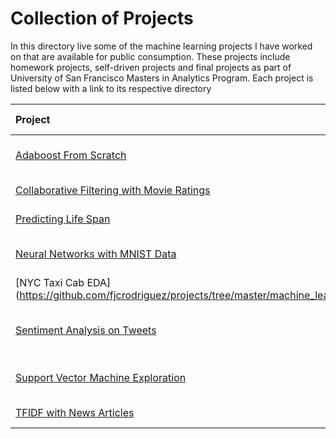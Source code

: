 # Collection of Projects
In this directory live some of the machine learning projects I have worked on
that are available for public consumption. These projects include homework
projects, self-driven projects and final projects as part of University of San
Francisco Masters in Analytics Program. Each project is listed below with a link
to its respective directory


| Project     | Algorithms Used   |
| :------------- | :------------- |
| [Adaboost From Scratch](https://github.com/fjcrodriguez/projects/tree/master/machine_learning/adaboost)| Adaboost, Decision Trees |
| [Collaborative Filtering with Movie Ratings](https://github.com/fjcrodriguez/projects/tree/master/machine_learning/collaborative_filtering)| Collaborative Filtering |
| [Predicting Life Span](https://github.com/fjcrodriguez/projects/tree/master/machine_learning/life_span)| Decision Trees |
| [Neural Networks with MNIST Data](https://github.com/fjcrodriguez/projects/tree/master/machine_learning/neural_nets)| Neural Networks (Keras) |
| [NYC Taxi Cab EDA] (https://github.com/fjcrodriguez/projects/tree/master/machine_learning/nyc_taxi_cabs)| EDA |
| [Sentiment Analysis on Tweets](https://github.com/fjcrodriguez/projects/tree/master/machine_learning/sentiment_analysis)| Count Vectorization, Logistic Regression |
| [Support Vector Machine Exploration](https://github.com/fjcrodriguez/projects/tree/master/machine_learning/svm)| Support Vector Machine |
| [TFIDF with News Articles](https://github.com/fjcrodriguez/projects/tree/master/machine_learning/tfidf)| TFIDF Vectorization |
